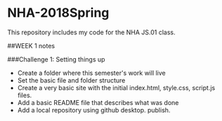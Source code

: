 # NHA-2018Spring

This repository includes my code for the NHA JS.01 class.

##WEEK 1 notes

###Challenge 1: Setting things up

* Create a folder where this semester's work will live
* Set the basic file and folder structure
* Create a very basic site with the initial index.html, style.css, script.js files.
* Add a basic README file that describes what was done
* Add a local repository using github desktop. publish.